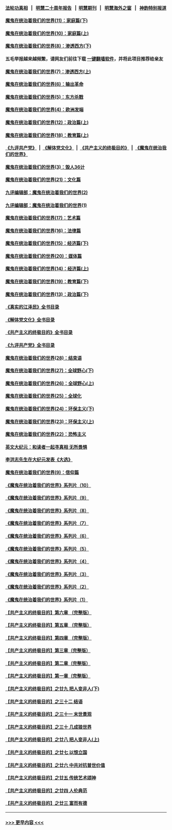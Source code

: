 #### [法轮功真相](https://github.com/gfw-breaker/truth/blob/master/README.md?t=0) &nbsp;&nbsp;|&nbsp;&nbsp; [明慧二十周年报告](https://github.com/gfw-breaker/mh-reports/blob/master/README.md?t=0) &nbsp;&nbsp;|&nbsp;&nbsp;[明慧期刊](https://github.com/gfw-breaker/mh-qikan) &nbsp;&nbsp;|&nbsp;&nbsp; [明慧海外之窗](https://github.com/gfw-breaker/mh-news/blob/master/README.md?t=0) &nbsp;&nbsp;|&nbsp;&nbsp; [神韵特别报道](https://github.com/gfw-breaker/mh-news/blob/master/shenyun.md?t=0)
#### [魔鬼在统治着我们的世界(11)：家庭篇(下)](../pages/nsc422/n10440961.md?t=12011701) 
#### [魔鬼在统治着我们的世界(10)：家庭篇(上)](../pages/nsc422/n10435448.md?t=12011701) 
#### [魔鬼在统治着我们的世界(8)：渗透西方(下)](../pages/nsc422/n10429603.md?t=12011701) 
#### 五毛举报越来越频繁，请网友们前往下载 [一键翻墙软件](https://github.com/gfw-breaker/ssr-accounts)，并将此项目推荐给亲友
#### [魔鬼在统治着我们的世界(7)：渗透西方(上)](../pages/nsc422/n10426013.md?t=12011701) 
#### [魔鬼在统治着我们的世界(6)：输出革命](../pages/nsc422/n10421536.md?t=12011701) 
#### [魔鬼在统治着我们的世界(5)：东方杀戮](../pages/nsc422/n10417707.md?t=12011701) 
#### [魔鬼在统治着我们的世界(4)：欧洲发端](../pages/nsc422/n10414890.md?t=12011701) 
#### [魔鬼在统治着我们的世界(12)：政治篇(上)](../pages/nsc422/n10444576.md?t=12011701) 
#### [魔鬼在统治着我们的世界(18)：教育篇(上)](../pages/nsc422/n10526970.md?t=12011701) 
#### [《九评共产党》](https://github.com/begood0513/9ping.md/blob/master/README.md) &nbsp;|&nbsp; [《解体党文化》](../../../../jtdwh.md/blob/master/README.md)  &nbsp;|&nbsp; [《共产主义的终极目的》](../../../../gczydzjmd.md/blob/master/README.md) &nbsp;|&nbsp; [《魔鬼在统治我们的世界》](../../../../mgztzwmdsj.md/blob/master/README.md) 
#### [魔鬼在统治着我们的世界(3)：毁人36计](../pages/nsc422/n10411583.md?t=12011701) 
#### [魔鬼在统治着我们的世界(21)：文化篇](../pages/nsc422/n10597706.md?t=12011701) 
#### [九评编辑部：魔鬼在统治着我们的世界(2)](../pages/nsc422/n10410036.md?t=12011701) 
#### [九评编辑部：魔鬼在统治着我们的世界(1)](../pages/nsc422/n10406825.md?t=12011701) 
#### [魔鬼在统治着我们的世界(17)：艺术篇](../pages/nsc422/n10499093.md?t=12011701) 
#### [魔鬼在统治着我们的世界(16)：法律篇](../pages/nsc422/n10485969.md?t=12011701) 
#### [魔鬼在统治着我们的世界(15)：经济篇(下)](../pages/nsc422/n10469975.md?t=12011701) 
#### [魔鬼在统治着我们的世界(20)：媒体篇](../pages/nsc422/n10586579.md?t=12011701) 
#### [魔鬼在统治着我们的世界(14)：经济篇(上)](../pages/nsc422/n10457370.md?t=12011701) 
#### [魔鬼在统治着我们的世界(19)：教育篇(下)](../pages/nsc422/n10564808.md?t=12011701) 
#### [魔鬼在统治着我们的世界(13)：政治篇(下)](../pages/nsc422/n10448270.md?t=12011701) 
#### [《真实的江泽民》全书目录](../pages/nsc422/n13721399.md?t=12011701) 
#### [《解体党文化》全书目录](../pages/nsc422/n13721157.md?t=12011701) 
#### [《共产主义的终极目的》全书目录](../pages/nsc422/n13721048.md?t=12011701) 
#### [《九评共产党》全书目录](../pages/nsc422/n13708085.md?t=12011701) 
#### [魔鬼在统治着我们的世界(28)：结束语](../pages/nsc422/n10936246.md?t=12011701) 
#### [魔鬼在统治着我们的世界(27)：全球野心(下)](../pages/nsc422/n10928319.md?t=12011701) 
#### [魔鬼在统治着我们的世界(26)：全球野心(上)](../pages/nsc422/n10900318.md?t=12011701) 
#### [魔鬼在统治着我们的世界(25)：全球化](../pages/nsc422/n10788205.md?t=12011701) 
#### [魔鬼在统治着我们的世界(24)：环保主义(下)](../pages/nsc422/n10695307.md?t=12011701) 
#### [魔鬼在统治着我们的世界(23)：环保主义(上)](../pages/nsc422/n10688613.md?t=12011701) 
#### [魔鬼在统治着我们的世界(22)：恐怖主义](../pages/nsc422/n10614727.md?t=12011701) 
#### [英文大纪元：和读者一起寻真相 无所畏惧](../pages/nsc422/n12542027.md?t=12011701) 
#### [李洪志先生在大纪元发表《大选》](../pages/nsc422/n12534746.md?t=12011701) 
#### [魔鬼在统治着我们的世界(9)：信仰篇](../pages/nsc422/n10432159.md?t=12011701) 
#### [《魔鬼在统治着我们的世界》系列片（10）](../pages/nsc422/n12292670.md?t=12011701) 
#### [《魔鬼在统治着我们的世界》系列片（9）](../pages/nsc422/n12290859.md?t=12011701) 
#### [《魔鬼在统治着我们的世界》系列片（8）](../pages/nsc422/n12287445.md?t=12011701) 
#### [《魔鬼在统治着我们的世界》系列片（7）](../pages/nsc422/n12283425.md?t=12011701) 
#### [《魔鬼在统治着我们的世界》系列片（6）](../pages/nsc422/n12282314.md?t=12011701) 
#### [《魔鬼在统治着我们的世界》系列片（5）](../pages/nsc422/n12281419.md?t=12011701) 
#### [《魔鬼在统治着我们的世界》系列片（4）](../pages/nsc422/n12274024.md?t=12011701) 
#### [《魔鬼在统治着我们的世界》系列片（3）](../pages/nsc422/n12271322.md?t=12011701) 
#### [《魔鬼在统治着我们的世界》系列片（2）](../pages/nsc422/n12269049.md?t=12011701) 
#### [《魔鬼在统治着我们的世界》系列片（1）](../pages/nsc422/n12267575.md?t=12011701) 
#### [【共产主义的终极目的】第六章 （完整版）](../pages/nsc422/n11428913.md?t=12011701) 
#### [【共产主义的终极目的】第五章 （完整版）](../pages/nsc422/n11428912.md?t=12011701) 
#### [【共产主义的终极目的】第四章 （完整版）](../pages/nsc422/n11428907.md?t=12011701) 
#### [【共产主义的终极目的】第三章（完整版）](../pages/nsc422/n11428848.md?t=12011701) 
#### [【共产主义的终极目的】第二章（完整版）](../pages/nsc422/n11428831.md?t=12011701) 
#### [【共产主义的终极目的】第一章（完整版）](../pages/nsc422/n11417651.md?t=12011701) 
#### [【共产主义的终极目的】之廿九 把人变非人(下)](../pages/nsc422/n11344140.md?t=12011701) 
#### [【共产主义的终极目的】之三十二 结语](../pages/nsc422/n11360535.md?t=12011701) 
#### [【共产主义的终极目的】之三十一 末世景观](../pages/nsc422/n11351129.md?t=12011701) 
#### [【共产主义的终极目的】之三十 几成狼世界](../pages/nsc422/n11348280.md?t=12011701) 
#### [【共产主义的终极目的】之廿八 把人变非人(上)](../pages/nsc422/n11340492.md?t=12011701) 
#### [【共产主义的终极目的】之廿七 以恨立国](../pages/nsc422/n11336944.md?t=12011701) 
#### [【共产主义的终极目的】之廿六 中共对抗普世价值](../pages/nsc422/n11324785.md?t=12011701) 
#### [【共产主义的终极目的】之廿五 传统艺术颂神](../pages/nsc422/n11296396.md?t=12011701) 
#### [【共产主义的终极目的】之廿四 人伦典范](../pages/nsc422/n11296397.md?t=12011701) 
#### [【共产主义的终极目的】之廿三 富而有德](../pages/nsc422/n11283598.md?t=12011701) 

----
#### [ >>> 更早内容 <<< ](../indexes/nsc422-earlier.md)
